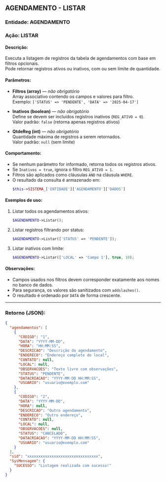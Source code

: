 ## AGENDAMENTO - LISTAR

### Entidade: AGENDAMENTO  
### Ação: LISTAR

#### Descrição:
Executa a listagem de registros da tabela de agendamentos com base em filtros opcionais.  
Pode retornar registros ativos ou inativos, com ou sem limite de quantidade.

#### Parâmetros:

- **Filtros (array)** — *não obrigatório*  
  Array associativo contendo os campos e valores para filtro.  
  Exemplo: `['STATUS' => 'PENDENTE', 'DATA' => '2025-04-17']`

- **Inativos (boolean)** — *não obrigatório*  
  Define se devem ser incluídos registros inativos (`REG_ATIVO = 0`).  
  Valor padrão: `false` (retorna apenas registros ativos)

- **QtdeReg (int)** — *não obrigatório*  
  Quantidade máxima de registros a serem retornados.  
  Valor padrão: `null` (sem limite)

#### Comportamento:

- Se nenhum parâmetro for informado, retorna todos os registros ativos.
- Se `Inativos = true`, ignora o filtro `REG_ATIVO = 1`.
- Filtros são aplicados como cláusulas `AND` na cláusula `WHERE`.
- O resultado da consulta é armazenado em:
  ```php
  $this->SISTEMA_['ENTIDADE']['AGENDAMENTO']['DADOS']
  ```

#### Exemplos de uso:

1. Listar todos os agendamentos ativos:
   ```php
   $AGENDAMENTO->Listar();
   ```

2. Listar registros filtrando por status:
   ```php
   $AGENDAMENTO->Listar(['STATUS' => 'PENDENTE']);
   ```

3. Listar inativos com limite:
   ```php
   $AGENDAMENTO->Listar(['LOCAL' => 'Campo 1'], true, 10);
   ```

#### Observações:

- Campos usados nos filtros devem corresponder exatamente aos nomes no banco de dados.
- Para segurança, os valores são sanitizados com `addslashes()`.
- O resultado é ordenado por `DATA` de forma crescente.

---

### Retorno (JSON):

```json
{
  "agendamentos": [
    {
      "CODIGO": "1",
      "DATA": "YYYY-MM-DD",
      "HORA": "HH:MM:SS",
      "DESCRICAO": "Descrição do agendamento",
      "ENDERECO": "Endereço completo do local",
      "CONTATO": null,
      "LOCAL": null,
      "OBSERVACOES": "Texto livre com observações",
      "STATUS": "PENDENTE",
      "DATACRIACAO": "YYYY-MM-DD HH:MM:SS",
      "USUARIO": "usuario@exemplo.com"
    },
    {
      "CODIGO": "2",
      "DATA": "YYYY-MM-DD",
      "HORA": null,
      "DESCRICAO": "Outro agendamento",
      "ENDERECO": "Outro endereço",
      "CONTATO": null,
      "LOCAL": null,
      "OBSERVACOES": null,
      "STATUS": "CANCELADO",
      "DATACRIACAO": "YYYY-MM-DD HH:MM:SS",
      "USUARIO": "usuario@exemplo.com"
    }
  ],
  "sid": "xxxxxxxxxxxxxxxxxxxxxxxxxxxxxxxx",
  "SysMensagem": {
    "SUCESSO": "Listagem realizada com sucesso!"
  }
}
```
